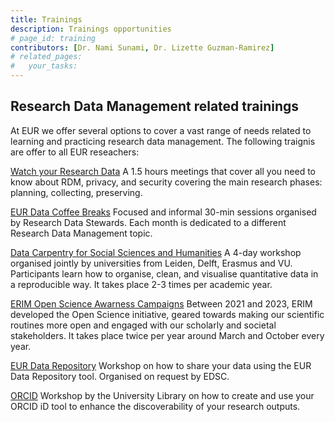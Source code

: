 ```yaml
---
title: Trainings
description: Trainings opportunities
# page_id: training
contributors: [Dr. Nami Sunami, Dr. Lizette Guzman-Ramirez]
# related_pages:
#   your_tasks:
---
```


## Research Data Management related trainings 

At EUR we offer several options to cover a vast range of needs related to learning and practicing research data management. The following traignis are offer to all EUR reseachers: 

[Watch your Research Data](https://www.eur.nl/en/research/research-services/research-data-management/watch-your-research-data)
A 1.5 hours meetings that cover all you need to know about RDM, privacy, and security covering the main research phases: planning, collecting, preserving. 

[EUR Data Coffee Breaks](https://eur-nl.github.io/data-coffee-breaks/) 
Focused and informal 30-min sessions organised by Research Data Stewards. 
Each month is dedicated to a different Research Data Management topic.

[Data Carpentry for Social Sciences and Humanities](https://eur-nl.github.io/2022-02-21-lde-online/) 
A 4-day workshop organised jointly by universities from Leiden, Delft, Erasmus and VU. 
Participants learn how to organise, clean, and visualise quantitative data in a reproducible way. It takes place 2-3 times per academic year. 

[ERIM Open Science Awarness Campaigns](https://www.erim.eur.nl/research-integrity/open-science-initiative/)
Between 2021 and 2023, ERIM developed the Open Science initiative, geared towards making our scientific routines more open and engaged with our scholarly and societal stakeholders.
It takes place twice per year around March and October every year. 

[EUR Data Repository](https://my.eur.nl/en/eur-employee/eur-data-repository)
Workshop on how to share your data using the EUR Data Repository tool. Organised on request by EDSC.

[ORCID](https://my.eur.nl/en/eur-employee/library-orcid-support)
Workshop by the University Library on how to create and use your ORCID iD tool to enhance the discoverability of your research outputs.
